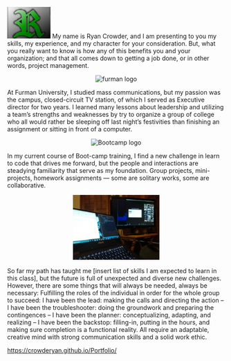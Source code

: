 <img src="./images/R.jpg" width="100"/> My name is Ryan Crowder, and I am presenting to you my skills, my experience, and my character for your consideration. But, what you really want to know is how any of this benefits you and your organization; and that all comes down to getting a job done, or in other words, project management.

<p align="center">
  <img width="200" src="https://cdn.vox-cdn.com/uploads/chorus_image/image/52555373/PaladinsLogo.svg.0.png" alt="furman logo">
</p>

At Furman University, I studied mass communications, but my passion was the campus, closed-circuit TV station, of which I served as Executive director for two years. I learned many lessons about leadership and utilizing a team’s strengths and weaknesses by try to organize a group of college who all would rather be sleeping off last night’s festivities than finishing an assignment or sitting in front of a computer.

<p align="center">
  <img width="200" src="https://course_report_production.s3.amazonaws.com/rich/rich_files/rich_files/4003/s300/uncc-switchup-thumbnail-a.png" alt="Bootcamp logo">
</p>

In my current course of Boot-camp training, I find a new challenge in learn to code that drives me forward, but the people and interactions are steadying familiarity that serve as my foundation. Group projects, mini-projects, homework assignments — some are solitary works, some are collaborative.

<p align="center">
  <img width="200" src="./images/techback.jpg" alt="Work Station">
</p>

So far my path has taught me [insert list of skills I am expected to learn in this class], but the future is full of unexpected and diverse new challenges. However, there are some things that will always be needed, always be necessary: Fulfilling the roles of the individual in order for the whole group to succeed: I have been the lead: making the calls and directing the action – I have been the troubleshooter: doing the groundwork and preparing the contingences – I have been the planner: conceptualizing, adapting, and realizing – I have been the backstop: filling-in, putting in the hours, and making sure completion is a functional reality. All require an adaptable, creative mind with strong communication skills and a solid work ethic.

https://crowderyan.github.io/Portfolio/

<!--
**CrowdeRyan/CrowdeRyan** is a ✨ _special_ ✨ repository because its `README.md` (this file) appears on your GitHub profile.

Here are some ideas to get you started:

- 🔭 I’m currently working on ...
- 🌱 I’m currently learning ...
- 👯 I’m looking to collaborate on ...
- 🤔 I’m looking for help with ...
- 💬 Ask me about ...
- 📫 How to reach me: ...
- 😄 Pronouns: ...
- 🔭 I’m currently working on ...
- 🌱 I’m currently learning ...
- 🤔 I’m looking for help with ...
- ⚡ Fun fact: ...
- 👯 I’m looking to collaborate on ...
-->

